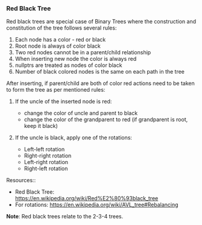 ### Red Black Tree

Red black trees are special case of Binary Trees where the construction and constitution of the tree 
follows several rules:
1) Each node has a color - red or black
2) Root node is always of color black
3) Two red nodes cannot be in a parent/child relationship
4) When inserting new node the color is always red
5) nullptrs are treated as nodes of color black
6) Number of black colored nodes is the same on each path in the tree

After inserting, if parent/child are both of color red actions need to be taken to form the tree
as per mentioned rules:
1) If the uncle of the inserted node is red:

    - change the color of uncle and parent to black
    - change the color of the grandparent to red (if grandparent is root, keep it black)

2) If the uncle is black, apply one of the rotations:

    - Left-left rotation
    - Right-right rotation
    - Left-right rotation
    - Right-left rotation 

Resources::
* Red Black Tree: https://en.wikipedia.org/wiki/Red%E2%80%93black_tree
* For rotations: https://en.wikipedia.org/wiki/AVL_tree#Rebalancing

**Note**: Red black trees relate to the 2-3-4 trees.
